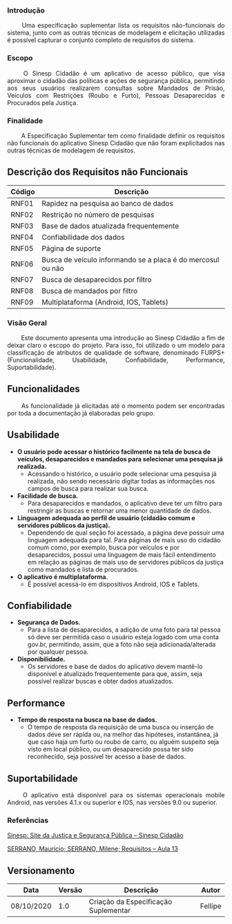### Introdução
<p style="text-align: justify;"> &emsp;&emsp;
Uma especificação suplementar lista os requisitos não-funcionais do sistema, junto com as outras técnicas de modelagem e elicitação utilizadas é possível capturar o conjunto completo de requisitos do sistema.
</p>

### Escopo
<p style="text-align: justify;"> &emsp;&emsp;
O Sinesp Cidadão é um aplicativo de acesso público, que visa aproximar o cidadão das políticas e ações de segurança pública, permitindo aos seus usuários realizarem consultas sobre Mandados de Prisão, Veículos com Restrições (Roubo e Furto), Pessoas Desaparecidas e Procurados pela Justiça.
</p>

### Finalidade
<p style="text-align: justify;"> &emsp;&emsp;
A Especificação Suplementar tem como finalidade definir os requisitos não funcionais do aplicativo Sinesp Cidadão que não foram explicitados nas outras técnicas de modelagem de requisitos.
</p>

## Descrição dos Requisitos não Funcionais
Código | Descrição
------ | ----------
RNF01 | Rapidez na pesquisa ao banco de dados
RNF02 | Restrição no número de pesquisas
RNF03 | Base de dados atualizada frequentemente
RNF04 | Confiabilidade dos dados
RNF05 | Página de suporte
RNF06 | Busca de veículo informando se a placa é do mercosul ou não
RNF07 | Busca de desaparecidos por filtro
RNF08 | Busca de mandados por filtro
RNF09 | Multiplataforma (Android, IOS, Tablets)

### Visão Geral
<p style="text-align: justify;"> &emsp;&emsp;
Este documento apresenta uma introdução ao Sinesp Cidadão a fim de deixar claro o escopo do projeto. Para isso, foi utilizado o um modelo para classificação de atributos de qualidade de software, denominado FURPS+ (Funcionalidade, Usabilidade, Confiabilidade, Performance, Suportabilidade).
</p>

## Funcionalidades
<p style="text-align: justify;"> &emsp;&emsp;
As funcionalidade já elicitadas até o momento podem ser encontradas por toda a documentação já elaboradas pelo grupo.
</p>

## Usabilidade
* **O usuário pode acessar o histórico facilmente na tela de busca de veículos, desaparecidos e mandados para selecionar uma pesquisa já realizada.**
    * Acessando o histórico, o usuário pode selecionar uma pesquisa já realizada, não sendo necessário digitar todas as informações nos campos de busca para realizar sua busca.
* **Facilidade de busca.**
    * Para desaparecidos e mandados, o aplicativo deve ter um filtro para restringir as buscas e retornar uma menor quantidade de dados.
* **Linguagem adequada ao perfil de usuário (cidadão comum e servidores públicos da justiça).**
    * Dependendo de qual seção foi acessada, a página deve possuir uma linguagem adequada para tal. Para páginas de mais uso do cidadão comum como, por exemplo, busca por veículos e por desaparecidos, possui uma linguagem de mais fácil entendimento em relação as páginas de mais uso de servidores públicos da justiça como mandados e lista de procurados.
* **O aplicativo é multiplataforma.**
    * É possível acessá-lo em dispositivos Android, IOS e Tablets.

## Confiabilidade
* **Segurança de Dados.**
    * Para a lista de desaparecidos, a adição de uma foto para tal pessoa só deve ser permitida caso o usuário esteja logado com uma conta gov.br, permitindo, assim, que a foto não seja adicionada/alterada por qualquer pessoa.
* **Disponibilidade.**
    * Os servidores e base de dados do aplicativo devem mantê-lo disponível e atualizado frequentemente para que, assim, seja possível realizar buscas e obter dados atualizados.

## Performance
* **Tempo de resposta na busca na base de dados.**
    * O tempo de resposta da requisição de uma busca ou inserção de dados deve ser rápida ou, na melhor das hipóteses, instantânea, já que caso haja um furto ou roubo de carro, ou alguém suspeito seja visto em local público, ou um desaparecido possa ter sido reconhecido, seja possível ter acesso a base de dados.

## Suportabilidade
<p style="text-align: justify;"> &emsp;&emsp;
O aplicativo está disponível para os sistemas operacionais mobile Android, nas versões 4.1.x ou superior e IOS, nas versões 9.0 ou superior.
</p>

### Referências
[Sinesp: Site da Justiça e Segurança Pública – Sinesp Cidadão](https://www.justica.gov.br/sua-seguranca/seguranca-publica/sinesp-1/sinesp-Cidadao)

[SERRANO, Maurício; SERRANO, Milene; Requisitos – Aula 13](https://aprender3.unb.br/pluginfile.php/426751/mod_resource/content/1/Requisitos%20-%20Aula%20013a.pdf)

## Versionamento
Data | Versão | Descrição | Autor
---- | ------ | --------- | -----
08/10/2020 | 1.0 | Criação da Especificação Suplementar | Fellipe
